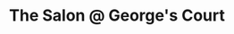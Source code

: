 ---
title: "The Salon @ George's Court"
url: /waterford/the-salon-at-georges-court/
shop: hairdresser
---